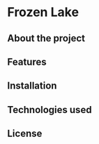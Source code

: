 # Frozen Lake 

## About the project

## Features

## Installation

## Technologies used

## License 
